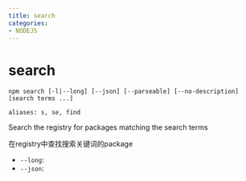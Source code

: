 ```yaml
---
title: search
categories: 
- NODEJS
---
```

# search

```
npm search [-l|--long] [--json] [--parseable] [--no-description] [search terms ...]

aliases: s, se, find
```

Search the registry for packages matching the search terms

在registry中查找搜索关键词的package



- `--long`:
- `--json`:
